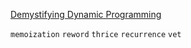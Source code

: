 [Demystifying Dynamic Programming](https://www.freecodecamp.org/news/demystifying-dynamic-programming-3efafb8d4296/)

`memoization` `reword` `thrice` `recurrence` `vet`